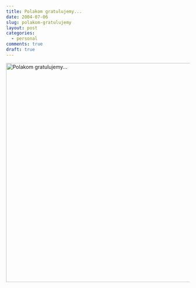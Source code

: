 ```yaml
---
title: Polakom gratulujemy...
date: 2004-07-06
slug: polakom-gratulujemy
layout: post
categories:
  - personal
comments: true
draft: true
---
```


<img src="http://www.karzyn.com/photoblog/Polakom-gratulujemy-Leppera.gif" alt="Polakom gratulujemy..." width="600" border="0" />